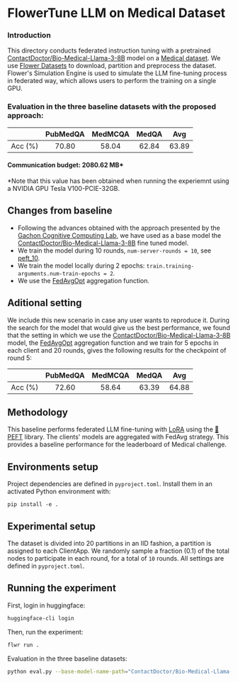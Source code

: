 # FlowerTune LLM on Medical Dataset

### Introduction

This directory conducts federated instruction tuning with a pretrained [ContactDoctor/Bio-Medical-Llama-3-8B](https://huggingface.co/ContactDoctor/Bio-Medical-Llama-3-8B) model on a [Medical dataset](https://huggingface.co/datasets/medalpaca/medical_meadow_medical_flashcards).
We use [Flower Datasets](https://flower.dev/docs/datasets/) to download, partition and preprocess the dataset.
Flower's Simulation Engine is used to simulate the LLM fine-tuning process in federated way,
which allows users to perform the training on a single GPU.

### Evaluation in the three baseline datasets with the proposed approach:

|        | PubMedQA | MedMCQA | MedQA |  Avg  |
| :-----: | :------: | :-----: | :---: | :---: |
| Acc (%) |   70.80  |  58.04  | 62.84 | 63.89 |

#### Communication budget: 2080.62 MB*
*Note that this value has been obtained when running the experiemnt using a NVIDIA GPU Tesla V100-PCIE-32GB.

## Changes from baseline

* Following the advances obtained with the approach presented by the [Gachon Cognitive Computing Lab](https://github.com/gachon-CCLab/GCCL-Medical-LLM-FlowerTune), we have used as a base model the [ContactDoctor/Bio-Medical-Llama-3-8B](https://huggingface.co/ContactDoctor/Bio-Medical-Llama-3-8B) fine tuned model.
* We train the model during 10 rounds, `num-server-rounds = 10`, see [peft_10](https://github.com/judithspd/ai4os-fedllm-medical/tree/main/flowertune-eval-medical/peft_10).
* We train the model locally during 2 epochs: `train.training-arguments.num-train-epochs = 2`.
* We use the [FedAvgOpt](https://arxiv.org/abs/2501.15949) aggregation function.


## Aditional setting

We include this new scenario in case any user wants to reproduce it.
During the search for the model that would give us the best performance, we found that the setting in which we use the [ContactDoctor/Bio-Medical-Llama-3-8B](https://huggingface.co/ContactDoctor/Bio-Medical-Llama-3-8B) model, the [FedAvgOpt](https://arxiv.org/abs/2501.15949) aggregation function and we train for 5 epochs in each client and 20 rounds, gives the following results for the checkpoint of round 5:

|        | PubMedQA | MedMCQA | MedQA |  Avg  |
| :-----: | :------: | :-----: | :---: | :---: |
| Acc (%) |   72.60  |  58.64  | 63.39 | 64.88 |


## Methodology

This baseline performs federated LLM fine-tuning with [LoRA](https://arxiv.org/pdf/2106.09685) using the [🤗PEFT](https://huggingface.co/docs/peft/en/index) library.
The clients' models are aggregated with FedAvg strategy.
This provides a baseline performance for the leaderboard of Medical challenge.


## Environments setup

Project dependencies are defined in `pyproject.toml`. Install them in an activated Python environment with:

```shell
pip install -e .
```

## Experimental setup

The dataset is divided into 20 partitions in an IID fashion, a partition is assigned to each ClientApp.
We randomly sample a fraction (0.1) of the total nodes to participate in each round, for a total of `10` rounds.
All settings are defined in `pyproject.toml`.


## Running the experiment

First, login in huggingface:
```bash
huggingface-cli login
```

Then, run the experiment:

```bash
flwr run .
```

Evaluation in the three baseline datasets:

```bash
python eval.py --base-model-name-path="ContactDoctor/Bio-Medical-Llama-3-8B" --peft-path="peft_10" --batch-size=16 --quantization=4 --datasets=pubmedqa,medmcqa,medqa
```



